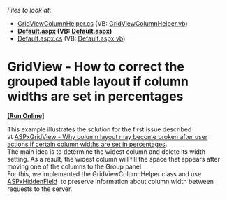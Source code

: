 <!-- default file list -->
*Files to look at*:

* [GridViewColumnHelper.cs](./CS/App_Code/GridViewColumnHelper.cs) (VB: [GridViewColumnHelper.vb](./VB/App_Code/GridViewColumnHelper.vb))
* **[Default.aspx](./CS/Default.aspx) (VB: [Default.aspx](./VB/Default.aspx))**
* [Default.aspx.cs](./CS/Default.aspx.cs) (VB: [Default.aspx.vb](./VB/Default.aspx.vb))
<!-- default file list end -->
# GridView - How to correct the grouped table layout if column widths are set in percentages
<!-- run online -->
**[[Run Online]](https://codecentral.devexpress.com/t366963/)**
<!-- run online end -->


<p>This example illustrates the solution for the first issue described at <a href="https://www.devexpress.com/Support/Center/p/T362981">ASPxGridView - Why column layout may become broken after user actions if certain column widths are set in percentages</a>. <br>The main idea is to determine the widest column and delete its width setting. As a result, the widest column will fill the space that appears after moving one of the columns to the Group panel. <br>For this, we implemented the GridViewColumnHelper class and use <a href="https://documentation.devexpress.com/#AspNet/clsDevExpressWebASPxHiddenFieldtopic">ASPxHiddenField</a>  to preserve information about column width between requests to the server. </p>

<br/>


